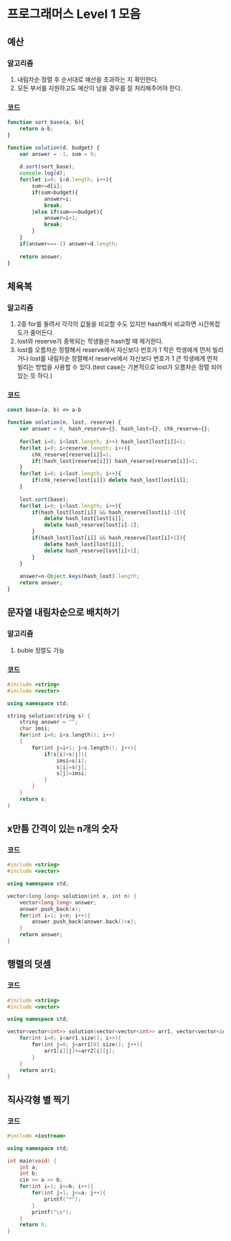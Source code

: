 # 프로그래머스 Level 1 모음

## 예산

### 알고리즘

1. 내림차순 정렬 후 순서대로 예산을 초과하는 지 확인한다.
2. 모든 부서를 지원하고도 예산이 남을 경우를 잘 처리해주어야 한다.



### 코드

```javascript
function sort_base(a, b){
    return a-b;
}

function solution(d, budget) {
    var answer = -1, sum = 0;
    
    d.sort(sort_base);
    console.log(d);
    for(let i=0; i<d.length; i++){
        sum+=d[i];
        if(sum>budget){
            answer=i;
            break;
        }else if(sum===budget){
            answer=i+1;
            break;
        }
    }
    if(answer===-1) answer=d.length;
    
    return answer;
}
```



## 체육복

### 알고리즘

1. 2중 for를 돌려서 각각의 값들을 비교할 수도 있지만 hash해서 비교하면 시간복잡도가 줄어든다.
2. lost와 reserve가 중복되는 학생들은 hash할 때 제거한다.
3. lost를 오름차순 정렬해서 reserve에서 자신보다 번호가 1 작은 학생에게 먼저 빌리거나 lost를 내림차순 정렬해서 reserve에서 자신보다 번호가 1 큰 학생에게 먼저 빌리는 방법을 사용할 수 있다.(test case는 기본적으로 lost가 오름차순 정렬 되어있는 듯 하다.)



### 코드

```javascript
const base=(a, b) => a-b

function solution(n, lost, reserve) {
    var answer = 0, hash_reserve={}, hash_lost={}, chk_reserve={};
    
    for(let i=0; i<lost.length; i++) hash_lost[lost[i]]=1;
    for(let i=0; i<reserve.length; i++){
        chk_reserve[reserve[i]]=1;
        if(!hash_lost[reserve[i]]) hash_reserve[reserve[i]]=1;
    }
    for(let i=0; i<lost.length; i++){
        if(chk_reserve[lost[i]]) delete hash_lost[lost[i]];
    }
    
    lost.sort(base);
    for(let i=0; i<lost.length; i++){
        if(hash_lost[lost[i]] && hash_reserve[lost[i]-1]){
            delete hash_lost[lost[i]];
            delete hash_reserve[lost[i]-1];
        }
        if(hash_lost[lost[i]] && hash_reserve[lost[i]+1]){
            delete hash_lost[lost[i]];
            delete hash_reserve[lost[i]+1];
        }
    }
    
    answer=n-Object.keys(hash_lost).length;
    return answer;
}
```



## 문자열 내림차순으로 배치하기

### 알고리즘

1. buble 정렬도 가능



### 코드

```c++
#include <string>
#include <vector>

using namespace std;

string solution(string s) {
    string answer = "";
    char imsi;
    for(int i=0; i<s.length(); i++)
    {
        for(int j=i+1; j<s.length(); j++){
            if(s[i]<s[j]){
                imsi=s[i];
                s[i]=s[j];
                s[j]=imsi;
            }
        }
    }
    return s;
}
```





## x만틈 간격이 있는 n개의 숫자

### 코드

```c++
#include <string>
#include <vector>

using namespace std;

vector<long long> solution(int x, int n) {
    vector<long long> answer;
    answer.push_back(x);
    for(int i=1; i<n; i++){
        answer.push_back(answer.back()+x);
    }
    return answer;
}
```



## 행렬의 덧셈

### 코드

```c++
#include <string>
#include <vector>

using namespace std;

vector<vector<int>> solution(vector<vector<int>> arr1, vector<vector<int>> arr2) {
    for(int i=0; i<arr1.size(); i++){
        for(int j=0; j<arr1[0].size(); j++){
            arr1[i][j]+=arr2[i][j];
        }
    }
    return arr1;
}
```



## 직사각형 별 찍기

### 코드

```c++
#include <iostream>

using namespace std;

int main(void) {
    int a;
    int b;
    cin >> a >> b;
    for(int i=1; i<=b; i++){
        for(int j=1; j<=a; j++){
            printf("*");
        }
        printf("\n");
    }
    return 0;
}
```



